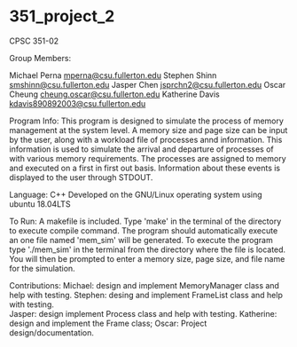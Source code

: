 # 351_project_2

CPSC 351-02

Group Members:

Michael Perna		mperna@csu.fullerton.edu
Stephen Shinn		smshinn@csu.fullerton.edu
Jasper Chen		  jsprchn2@csu.fullerton.edu
Oscar Cheung		cheung.oscar@csu.fullerton.edu
Katherine Davis	kdavis890892003@csu.fullerton.edu

Program Info:
  This program is designed to simulate the process of memory management at the system level.  A memory size and page size can be input by the user, along with a workload file of processes annd information.  This information is used to simulate the arrival and departure of processes of with various memory requirements.  The processes are assigned to memory and executed on a first in first out basis.  Information about these events is displayed to the user through STDOUT.
  
Language: C++
  Developed on the GNU/Linux operating system using ubuntu 18.04LTS

To Run:
  A makefile is included.  Type 'make' in the terminal of the directory to execute compile command.  The program should automatically execute an one file named 'mem_sim' will be generated.  To execute the program type './mem_sim' in the terminal from the directory where the file is located.  You will then be prompted to enter a memory size, page size, and file name for the simulation.
  
Contributions:
Michael: design and implement MemoryManager class and help with testing.
Stephen: desing and implement FrameList class and help with testing.  
Jasper: design implement Process class and help with testing.
Katherine:  design and implement the Frame class;
Oscar: Project design/documentation.
